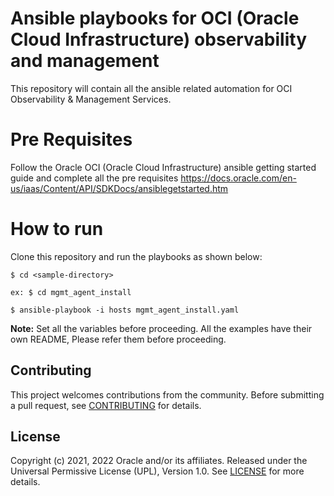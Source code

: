 # Ansible playbooks for OCI (Oracle Cloud Infrastructure) observability and management

This repository will contain all the ansible related automation for OCI Observability & Management Services.

# Pre Requisites

Follow the Oracle OCI (Oracle Cloud Infrastructure) ansible getting started guide and complete all the pre requisites
https://docs.oracle.com/en-us/iaas/Content/API/SDKDocs/ansiblegetstarted.htm

# How to run

Clone this repository and run the playbooks as shown below:

```
$ cd <sample-directory> 

ex: $ cd mgmt_agent_install

$ ansible-playbook -i hosts mgmt_agent_install.yaml
```

<b>Note:</b> Set all the variables before proceeding. All the examples have their own README, Please refer them before proceeding.

## Contributing

This project welcomes contributions from the community. Before submitting a pull
request, see [CONTRIBUTING](./CONTRIBUTING.md) for details.

## License

Copyright (c) 2021, 2022 Oracle and/or its affiliates.
Released under the Universal Permissive License (UPL), Version 1.0.
See [LICENSE](./LICENSE) for more details.

[oci]: https://cloud.oracle.com/en_US/cloud-infrastructure
[oci ansible]: https://github.com/oracle/oci-ansible-collection


